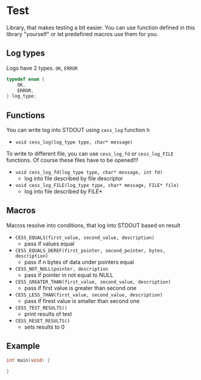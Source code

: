 # Test
Library, that makes testing a bit easier. You can use function defined in this library "yourself" or let predefined macros use them for you.
## Log types
Logs have 2 types. `OK`, `ERROR`

```c
typedef enum {
    OK,
	ERROR,
} log_type;
```

## Functions
You can write log into STDOUT using `cess_log` function  h
- `void cess_log(log_type type, char* message)`

To write to different file, you can use `cess_log_fd` or `cess_log_FILE` functions. Of course these files have to be opened!!!  
- `void cess_log_fd(log_type type, char* message, int fd)`  
  - log into file described by file descriptor
- `void cess_log_FILE(log_type type, char* message, FILE* file)`  
  - log into file described by FILE*

## Macros
Macros resolve into conditions, that log into STDOUT based on result
- `CESS_EQUALS(first_value, second_value, description)`
  - pass if values equal
- `CESS_EQUALS_DEREF(first_pointer, second_pointer, bytes, description)`
  - pass if n bytes of data under pointers equal
- `CESS_NOT_NULL(pointer, description`
  - pass if pointer in not equal to NULL
- `CESS_GREATER_THAN(first_value, second_value, description)`
  - pass if first value is greater than second one
- `CESS_LESS_THAN(first_value, second_value, description)`
  - pass if firest value is smaller than second one
- `CESS_TEST_RESULTS()`
  - print results of test
- `CESS_RESET_RESULTS()`
  - sets results to 0

## Example
```c
int main(void) {
    
}
```
